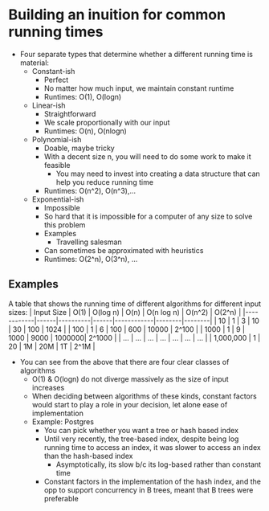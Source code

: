 # Building an inuition for common running times
- Four separate types that determine whether a different running time is material:
    - Constant-ish
        - Perfect
        - No matter how much input, we maintain constant runtime
        - Runtimes: O(1), O(logn)
    - Linear-ish
        - Straightforward
        - We scale proportionally with our input
        - Runtimes: O(n), O(nlogn)
    - Polynomial-ish
        - Doable, maybe tricky
        - With a decent size n, you will need to do some work to make it feasible
            - You may need to invest into creating a data structure that can help you reduce running time
        - Runtimes: O(n^2), O(n^3),...
    - Exponential-ish
        - Impossible
        - So hard that it is impossible for a computer of any size to solve this problem
        - Examples
            - Travelling salesman
        - Can sometimes be approximated with heuristics
        - Runtimes: O(2^n), O(3^n), ...

## Examples
A table that shows the running time of different algorithms for different input sizes:
| Input Size | O(1) | O(log n) | O(n) | O(n log n) | O(n^2) | O(2^n) |
|------------|------|----------|------|------------|--------|--------|
| 10         | 1    | 3        | 10   | 30         | 100    | 1024   |
| 100        | 1    | 6        | 100  | 600        | 10000  | 2^100  |
| 1000       | 1    | 9        | 1000 | 9000       | 1000000| 2^1000 |
| ...        | ...  | ...      | ...  | ...        | ...    | ...    |
| 1,000,000  | 1    | 20       | 1M   | 20M        | 1T     | 2^1M   |

- You can see from the above that there are four clear classes of algorithms
    - O(1) & O(logn) do not diverge massively as the size of input increases
    - When deciding between algorithms of these kinds, constant factors would start to play a role in your decision, let alone ease of implementation
    - Example: Postgres
        - You can pick whether you want a tree or hash based index
        - Until very recently, the tree-based index, despite being log running time to access an index, it was slower to access an index than the hash-based index
            - Asymptotically, its slow b/c its log-based rather than constant time
        - Constant factors in the implementation of the hash index, and the opp to support concurrency in B trees, meant that B trees were preferable

